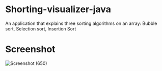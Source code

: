 # Shorting-visualizer-java
An application that explains three sorting algorithms on an array: Bubble sort, Selection sort, Insertion Sort

# Screenshot


![Screenshot (650)](https://github.com/kumar-aditya101/Shorting-visualizer-java/assets/102309758/9dfd391b-0e96-4cea-bb90-74f8e8b22de6)
